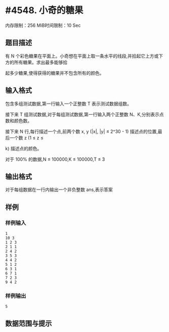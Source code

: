 # #4548. 小奇的糖果

内存限制：256 MiB时间限制：10 Sec

## 题目描述

有 N 个彩色糖果在平面上。小奇想在平面上取一条水平的线段,并拾起它上方或下方的所有糖果。求出最多能够拾

起多少糖果,使得获得的糖果并不包含所有的颜色。

## 输入格式

包含多组测试数据,第一行输入一个正整数 T 表示测试数据组数。

接下来 T 组测试数据,对于每组测试数据,第一行输入两个正整数 N、K,分别表示点数和颜色数。

接下来 N 行,每行描述一个点,前两个数 x, y (|x|, |y| &le; 2^30 - 1) 描述点的位置,最后一个数 z (1 &le; z &le;

 k) 描述点的颜色。

对于 100% 的数据,N &le; 100000,K &le; 100000,T &le; 3

## 输出格式

对于每组数据在一行内输出一个非负整数 ans,表示答案

## 样例

### 样例输入

    
    1
    10 3 
    1 2 3 
    2 1 1 
    2 4 2
    3 5 3 
    4 4 2 
    5 1 2 
    6 3 1 
    6 7 1 
    7 2 3 
    9 4 2
    
    
    

### 样例输出

    
    5
    

## 数据范围与提示
